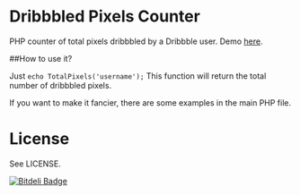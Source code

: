 Dribbbled Pixels Counter
========================

PHP counter of total pixels dribbbled by a Dribbble user. Demo [here](http://37.139.31.109/dribbble-pixels/dribbblePixels.php).


##How to use it?

Just <code>echo TotalPixels('username');</code>
This function will return the total number of dribbbled pixels.

If you want to make it fancier, there are some examples in the main PHP file.


License
=======

See LICENSE.


[![Bitdeli Badge](https://d2weczhvl823v0.cloudfront.net/anatolinicolae/dribbbled-pixels/trend.png)](https://bitdeli.com/free "Bitdeli Badge")

